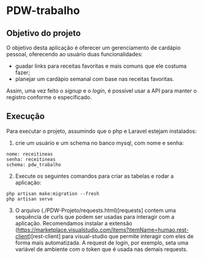 # PDW-trabalho

## Objetivo do projeto

O objetivo desta aplicação é oferecer um gerenciamento de cardápio pessoal,
oferecendo ao usuário duas funcionalidades:
- guadar links para receitas favoritas e mais comuns que ele costuma fazer;
- planejar um cardápio semanal com base nas receitas favoritas.

Assim, uma vez feito o _signup_ e o _login_, é possível usar a API para manter
o registro conforme o especificado.

## Execução

Para executar o projeto, assumindo que o php e Laravel estejam instalados:
1. crie um usuário e um schema no banco mysql, com nome e senha:
```
nome: receitineas
senha: receitineas
schema: pdw_trabalho
```

2. Execute os seguintes comandos para criar as tabelas e rodar a aplicação:
```
php artisan make:migration --fresh
php artisan serve
```

3. O arquivo (./PDW-Projeto/requests.html)[requests] contem uma sequência
de curls que podem ser usadas para interagir com a aplicação.
Recomendamos instalar a extensão
(https://marketplace.visualstudio.com/items?itemName=humao.rest-client)[rest-client]
para visual-studio que permite interagir com eles de forma mais automatizada.
A request de login, por exemplo, seta uma variável de ambiente com o token que é
usada nas demais requests.

